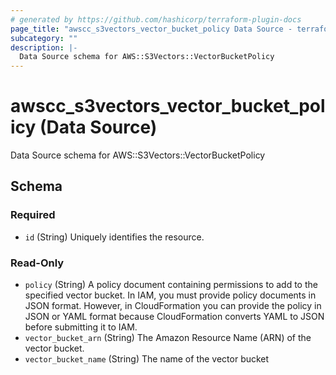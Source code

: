 ```yaml
---
# generated by https://github.com/hashicorp/terraform-plugin-docs
page_title: "awscc_s3vectors_vector_bucket_policy Data Source - terraform-provider-awscc"
subcategory: ""
description: |-
  Data Source schema for AWS::S3Vectors::VectorBucketPolicy
---
```


# awscc_s3vectors_vector_bucket_policy (Data Source)

Data Source schema for AWS::S3Vectors::VectorBucketPolicy



<!-- schema generated by tfplugindocs -->
## Schema

### Required

- `id` (String) Uniquely identifies the resource.

### Read-Only

- `policy` (String) A policy document containing permissions to add to the specified vector bucket. In IAM, you must provide policy documents in JSON format. However, in CloudFormation you can provide the policy in JSON or YAML format because CloudFormation converts YAML to JSON before submitting it to IAM.
- `vector_bucket_arn` (String) The Amazon Resource Name (ARN) of the vector bucket.
- `vector_bucket_name` (String) The name of the vector bucket
